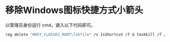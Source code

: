 # 移除Windows图标快捷方式小箭头

以管理员身份运行 cmd，键入以下代码即可。

```scheme
reg delete "HKEY_CLASSES_ROOT\lnkfile" /v IsShortcut /f & taskkill /f /im explorer.exe & start explorer.exe
```

